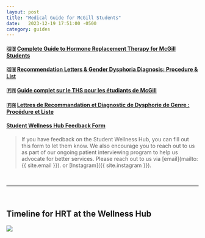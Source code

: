 ```yaml
---
layout: post
title: "Medical Guide for McGill Students"
date:   2023-12-19 17:51:00 -0500
category: guides
---
```




#### 🇬🇧 [Complete Guide to Hormone Replacement Therapy for McGill Students](https://docs.google.com/document/d/1Z0640BuOA4BcWed71w3FqYiCxIIXNpG68Tx26775TDk) 

#### 🇬🇧 [Recommendation Letters & Gender Dysphoria Diagnosis: Procedure & List](https://docs.google.com/document/d/1QtC4NH0YoKTqmOydDV_89G4fNKE9Kdd_7XjrreP5vuA) 

#### 🇫🇷 [Guide complet sur le THS pour les étudiants de McGill](https://docs.google.com/document/d/1iP7DGOKvxkW3tQRpVOd26nbq9Cy2S7PvIl9gmWxXFIk)

#### 🇫🇷 [Lettres de Recommandation et Diagnostic de Dysphorie de Genre : Procédure et Liste](https://docs.google.com/document/d/1moXCps1UhpVFeEdVHNBzhl6IUC5CCpqcokuU-bia3bs)

#### [Student Wellness Hub Feedback Form](https://www.mcgill.ca/wellness-hub/student-wellness-hub-feedback-form)
> If you have feedback on the Student Wellness Hub, you can fill out this form to let them know. We also encourage you to reach out to us as part of our ongoing patient interviewing program to help us advocate for better services. Please reach out to us via [email](mailto:{{ site.email }}). or [Instagram]({{ site.instagram }}).

<br>

---

<br>


## Timeline for HRT at the Wellness Hub

<img src="{{ site.baseurl }}/assets/hrt_steps_infographic.png" style="float:center">

